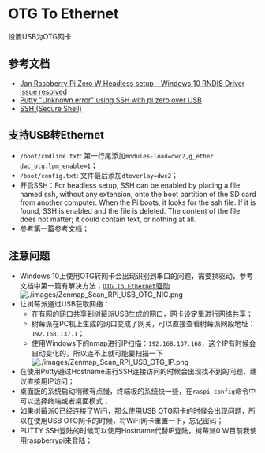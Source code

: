 # OTG To Ethernet

设置USB为OTG网卡

## 参考文档

* [Jan Raspberry Pi Zero W Headless setup – Windows 10 RNDIS Driver issue resolved](https://www.factoryforward.com/pi-zero-w-headless-setup-windows10-rndis-driver-issue-resolved/)
* [Putty "Unknown error" using SSH with pi zero over USB](https://www.raspberrypi.org/forums/viewtopic.php?t=215520)
* [SSH (Secure Shell)](https://github.com/raspberrypi/documentation/blob/master/remote-access/ssh/README.md)

## 支持USB转Ethernet

* `/boot/cmdline.txt`: 第一行尾添加`modules-load=dwc2,g_ether dwc_otg.lpm_enable=1`；
* `/boot/config.txt`: 文件最后添加`dtoverlay=dwc2`；
* 开启SSH：For headless setup, SSH can be enabled by placing a file named ssh, without any extension, onto the boot partition of the SD card from another computer. When the Pi boots, it looks for the ssh file. If it is found, SSH is enabled and the file is deleted. The content of the file does not matter; it could contain text, or nothing at all.
* 参考第一篇参考文档；

## 注意问题

* Windows 10上使用OTG转网卡会出现识别到串口的问题，需要换驱动，参考文档中第一篇有解决方法；[`OTG To Ethernet`驱动](refers/mod-duo-rndis.zip)  
  ![./images/Zenmap_Scan_RPI_USB_OTG_NIC.png](./images/Zenmap_Scan_RPI_USB_OTG_NIC.png)
* 让树莓派通过USB获取网络：
  * 在有网的网口共享到树莓派USB生成的网口，网卡设定里进行网络共享；
  * 树莓派在PC机上生成的网口变成了网关，可以直接查看树莓派网段地址：`192.168.137.1`；
  * 使用Windows下的nmap进行IP扫描：`192.168.137.168`，这个IP有时候会自动变化的，所以连不上就可能要扫描一下  
    ![./images/Zenmap_Scan_RPI_USB_OTG_IP.png](./images/Zenmap_Scan_RPI_USB_OTG_IP.png)
* 在使用Putty通过Hostname进行SSH连接访问的时候会出现找不到的问题，建议直接用IP访问；
* 桌面版的系统启动稍微有点慢，终端板的系统快一些，在`raspi-config`命令中可以选择终端或者桌面模式；
* 如果树莓派0已经连接了WiFi，那么使用USB OTG网卡的时候会出现问题，所以在使用USB OTG网卡的时候，将WiFi网卡重置一下，忘记密码；
* PUTTY SSH登陆的时候可以使用Hostname代替IP登陆，树莓派0 W目前我使用raspberrypi来登陆；